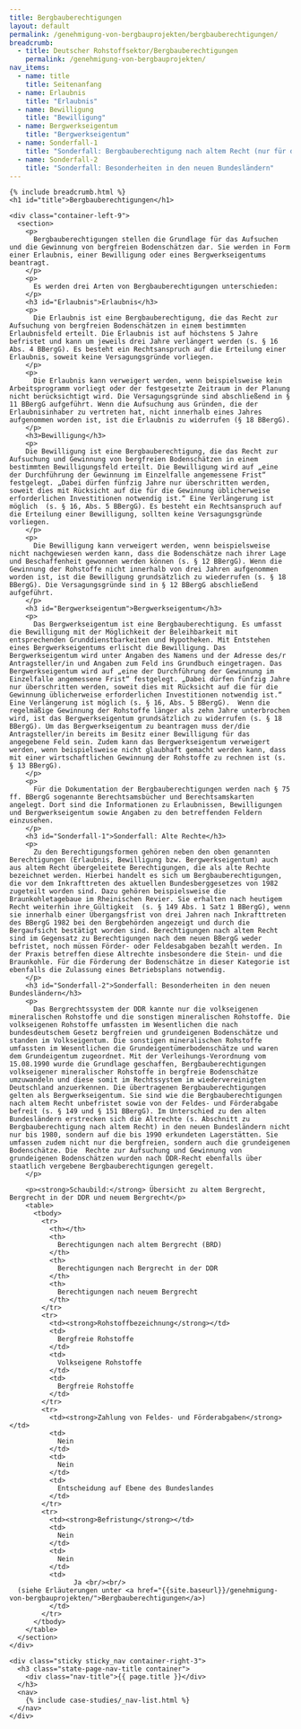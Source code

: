 ```yaml
---
title: Bergbauberechtigungen
layout: default
permalink: /genehmigung-von-bergbauprojekten/bergbauberechtigungen/
breadcrumb:
  - title: Deutscher Rohstoffsektor/Bergbauberechtigungen
    permalink: /genehmigung-von-bergbauprojekten/
nav_items:
  - name: title
    title: Seitenanfang
  - name: Erlaubnis
    title: "Erlaubnis"
  - name: Bewilligung
    title: "Bewilligung"
  - name: Bergwerkseigentum
    title: "Bergwerkseigentum"
  - name: Sonderfall-1
    title: "Sonderfall: Bergbauberechtigung nach altem Recht (nur für die Sidebar: Alte Rechte)"
  - name: Sonderfall-2
    title: "Sonderfall: Besonderheiten in den neuen Bundesländern"
---
```


<link rel="stylesheet" type="text/css" href="{{ site.baseurl_root }}/css/slick-theme.css"/>
<link rel="stylesheet" type="text/css" href="//cdn.jsdelivr.net/jquery.slick/1.6.0/slick.css"/>

<main class="container-page-wrapper layout-state-pages">
  <section class="container" style="position: relative;">

    {% include breadcrumb.html %}
    <h1 id="title">Bergbauberechtigungen</h1>

    <div class="container-left-9">
      <section>
        <p>
          Bergbauberechtigungen stellen die Grundlage für das Aufsuchen und die Gewinnung von bergfreien Bodenschätzen dar. Sie werden in Form einer Erlaubnis, einer Bewilligung oder eines Bergwerkseigentums beantragt.
        </p>
        <p>
          Es werden drei Arten von Bergbauberechtigungen unterschieden:
        </p>
        <h3 id="Erlaubnis">Erlaubnis</h3>
        <p>
          Die Erlaubnis ist eine Bergbauberechtigung, die das Recht zur Aufsuchung von bergfreien Bodenschätzen in einem bestimmten Erlaubnisfeld erteilt. Die Erlaubnis ist auf höchstens 5 Jahre befristet und kann um jeweils drei Jahre verlängert werden (s. § 16 Abs. 4 BBergG). Es besteht ein Rechtsanspruch auf die Erteilung einer Erlaubnis, soweit keine Versagungsgründe vorliegen.
        </p>
        <p>
          Die Erlaubnis kann verweigert werden, wenn beispielsweise kein Arbeitsprogramm vorliegt oder der festgesetzte Zeitraum in der Planung nicht berücksichtigt wird. Die Versagungsgründe sind abschließend in § 11 BBergG aufgeführt. Wenn die Aufsuchung aus Gründen, die der Erlaubnisinhaber zu vertreten hat, nicht innerhalb eines Jahres aufgenommen worden ist, ist die Erlaubnis zu widerrufen (§ 18 BBergG).
        </p>
        <h3>Bewilligung</h3>
        <p>
        Die Bewilligung ist eine Bergbauberechtigung, die das Recht zur Aufsuchung und Gewinnung von bergfreien Bodenschätzen in einem bestimmten Bewilligungsfeld erteilt. Die Bewilligung wird auf „eine der Durchführung der Gewinnung im Einzelfalle angemessene Frist“ festgelegt. „Dabei dürfen fünfzig Jahre nur überschritten werden, soweit dies mit Rücksicht auf die für die Gewinnung üblicherweise erforderlichen Investitionen notwendig ist.“ Eine Verlängerung ist möglich  (s. § 16, Abs. 5 BBergG). Es besteht ein Rechtsanspruch auf die Erteilung einer Bewilligung, sollten keine Versagungsgründe vorliegen.
        </p>
        <p>
          Die Bewilligung kann verweigert werden, wenn beispielsweise nicht nachgewiesen werden kann, dass die Bodenschätze nach ihrer Lage und Beschaffenheit gewonnen werden können (s. § 12 BBergG). Wenn die Gewinnung der Rohstoffe nicht innerhalb von drei Jahren aufgenommen worden ist, ist die Bewilligung grundsätzlich zu wiederrufen (s. § 18 BBergG). Die Versagungsgründe sind in § 12 BBergG abschließend aufgeführt.
        </p>
        <h3 id="Bergwerkseigentum">Bergwerkseigentum</h3>
        <p>
          Das Bergwerkseigentum ist eine Bergbauberechtigung. Es umfasst die Bewilligung mit der Möglichkeit der Beleihbarkeit mit entsprechenden Grunddienstbarkeiten und Hypotheken. Mit Entstehen eines Bergwerkseigentums erlischt die Bewilligung. Das Bergwerkseigentum wird unter Angaben des Namens und der Adresse des/r Antragsteller/in und Angaben zum Feld ins Grundbuch eingetragen. Das Bergwerkseigentum wird auf „eine der Durchführung der Gewinnung im Einzelfalle angemessene Frist“ festgelegt. „Dabei dürfen fünfzig Jahre nur überschritten werden, soweit dies mit Rücksicht auf die für die Gewinnung üblicherweise erforderlichen Investitionen notwendig ist.“ Eine Verlängerung ist möglich (s. § 16, Abs. 5 BBergG).  Wenn die regelmäßige Gewinnung der Rohstoffe länger als zehn Jahre unterbrochen wird, ist das Bergwerkseigentum grundsätzlich zu widerrufen (s. § 18 BBergG). Um das Bergwerkseigentum zu beantragen muss der/die Antragsteller/in bereits im Besitz einer Bewilligung für das angegebene Feld sein. Zudem kann das Bergwerkseigentum verweigert werden, wenn beispielsweise nicht glaubhaft gemacht werden kann, dass mit einer wirtschaftlichen Gewinnung der Rohstoffe zu rechnen ist (s. § 13 BBergG).
        </p>
        <p>
          Für die Dokumentation der Bergbauberechtigungen werden nach § 75 ff. BBergG sogenannte Berechtsamsbücher und Berechtsamskarten angelegt. Dort sind die Informationen zu Erlaubnissen, Bewilligungen und Bergwerkseigentum sowie Angaben zu den betreffenden Feldern einzusehen.
        </p>
        <h3 id="Sonderfall-1">Sonderfall: Alte Rechte</h3>
        <p>
          Zu den Berechtigungsformen gehören neben den oben genannten Berechtigungen (Erlaubnis, Bewilligung bzw. Bergwerkseigentum) auch aus altem Recht übergeleitete Berechtigungen, die als alte Rechte bezeichnet werden. Hierbei handelt es sich um Bergbauberechtigungen, die vor dem Inkrafttreten des aktuellen Bundesberggesetzes von 1982 zugeteilt worden sind. Dazu gehören beispielsweise die Braunkohletagebaue im Rheinischen Revier. Sie erhalten nach heutigem Recht weiterhin ihre Gültigkeit  (s. § 149 Abs. 1 Satz 1 BBergG), wenn sie innerhalb einer Übergangsfrist von drei Jahren nach Inkrafttreten des BBergG 1982 bei den Bergbehörden angezeigt und durch die Bergaufsicht bestätigt worden sind. Berechtigungen nach altem Recht sind im Gegensatz zu Berechtigungen nach dem neuen BBergG weder befristet, noch müssen Förder- oder Feldesabgaben bezahlt werden. In der Praxis betreffen diese Altrechte insbesondere die Stein- und die Braunkohle. Für die Förderung der Bodenschätze in dieser Kategorie ist ebenfalls die Zulassung eines Betriebsplans notwendig.
        </p>
        <h3 id="Sonderfall-2">Sonderfall: Besonderheiten in den neuen Bundesländern</h3>
        <p>
          Das Bergrechtssystem der DDR kannte nur die volkseigenen mineralischen Rohstoffe und die sonstigen mineralischen Rohstoffe. Die volkseigenen Rohstoffe umfassten im Wesentlichen die nach bundesdeutschem Gesetz bergfreien und grundeigenen Bodenschätze und standen im Volkseigentum. Die sonstigen mineralischen Rohstoffe umfassten im Wesentlichen die Grundeigentümerbodenschätze und waren dem Grundeigentum zugeordnet. Mit der Verleihungs-Verordnung vom 15.08.1990 wurde die Grundlage geschaffen, Bergbauberechtigungen volkseigener mineralischer Rohstoffe in bergfreie Bodenschätze umzuwandeln und diese somit im Rechtssystem im wiedervereinigten Deutschland anzuerkennen. Die übertragenen Bergbauberechtigungen gelten als Bergwerkseigentum. Sie sind wie die Bergbauberechtigungen nach altem Recht unbefristet sowie von der Feldes- und Förderabgabe befreit (s. § 149 und § 151 BBergG). Im Unterschied zu den alten Bundesländern erstrecken sich die Altrechte (s. Abschnitt zu Bergbauberechtigung nach altem Recht) in den neuen Bundesländern nicht nur bis 1980, sondern auf die bis 1990 erkundeten Lagerstätten. Sie umfassen zudem nicht nur die bergfreien, sondern auch die grundeigenen Bodenschätze. Die  Rechte zur Aufsuchung und Gewinnung von grundeigenen Bodenschätzen wurden nach DDR-Recht ebenfalls über staatlich vergebene Bergbauberechtigungen geregelt.
        </p>
        
        <p><strong>Schaubild:</strong> Übersicht zu altem Bergrecht, Bergrecht in der DDR und neuem Bergrecht</p>
        <table>
          <tbody>
            <tr>
              <th></th>
              <th>
                Berechtigungen nach altem Bergrecht (BRD)
              </th>
              <th>
                Berechtigungen nach Bergrecht in der DDR
              </th>
              <th>
                Berechtigungen nach neuem Bergrecht
              </th>
            </tr>
            <tr>
              <td><strong>Rohstoffbezeichnung</strong></td>
              <td>
                Bergfreie Rohstoffe
              </td>
              <td>
                Volkseigene Rohstoffe
              </td>
              <td>
                Bergfreie Rohstoffe
              </td>
            </tr>
            <tr>
              <td><strong>Zahlung von Feldes- und Förderabgaben</strong></td>
              <td>
                Nein
              </td>
              <td>
                Nein
              </td>
              <td>
                Entscheidung auf Ebene des Bundeslandes
              </td>
            </tr>
            <tr>
              <td><strong>Befristung</strong></td>
              <td>
                Nein
              </td>
              <td>
                Nein
              </td>
              <td>
                    Ja <br/><br/>
      (siehe Erläuterungen unter <a href="{{site.baseurl}}/genehmigung-von-bergbauprojekten/">Bergbauberechtigungen</a>)
              </td>
            </tr>
          </tbody>
        </table>
      </section>
    </div>

    <div class="sticky sticky_nav container-right-3">
      <h3 class="state-page-nav-title container">
        <div class="nav-title">{{ page.title }}</div>
      </h3>
      <nav>
        {% include case-studies/_nav-list.html %}
      </nav>
    </div>
  </section>
</main>

<script src="https://ajax.googleapis.com/ajax/libs/jquery/1.12.4/jquery.min.js"></script>
<script type="text/javascript" src="//cdn.jsdelivr.net/jquery.slick/1.6.0/slick.min.js"></script>
<script type="text/javascript" src="{{ site.baseurl_root }}/js/lib/static.min.js" charset="utf-8"></script>

<script type="text/javascript">
    $(document).ready(function(){
      $('.fakten_salze').slick({
        dots: true,
        speed: 500
      });
    });
</script>
